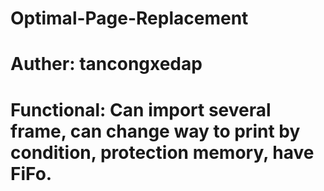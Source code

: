 # Optimal-Page-Replacement
# Auther: tancongxedap
# Functional: Can import several frame, can change way to print by condition, protection memory, have FiFo.
